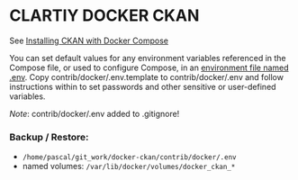 # CLARTIY DOCKER CKAN

See [Installing CKAN with Docker Compose](http://docs.ckan.org/en/2.8/maintaining/installing/install-from-docker-compose.html)

You can set default values for any environment variables referenced in the Compose file, or used to configure Compose, in an [environment file named .env](https://docs.docker.com/compose/environment-variables/#set-environment-variables-with-docker-compose-run).
Copy contrib/docker/.env.template to contrib/docker/.env and follow instructions within to set passwords and other sensitive or user-defined variables. 

*Note*: contrib/docker/.env added to .gitignore!

### Backup / Restore:

- ``/home/pascal/git_work/docker-ckan/contrib/docker/.env``
- named volumes: ``/var/lib/docker/volumes/docker_ckan_*``